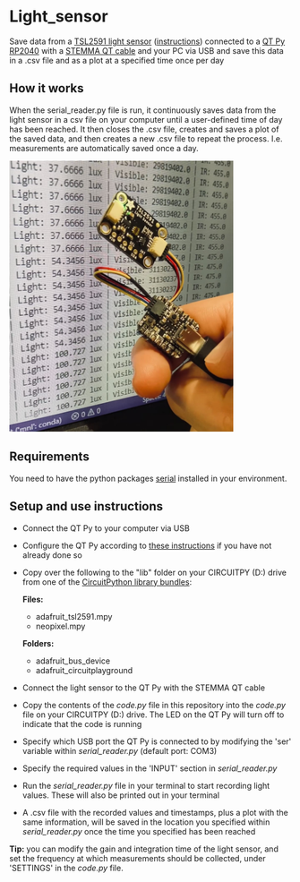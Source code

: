 # Light_sensor
Save data from a [TSL2591 light sensor](https://learn.adafruit.com/adafruit-tsl2591/) ([instructions](https://learn.adafruit.com/adafruit-tsl2591/python-circuitpython)) connected to a [QT Py RP2040](https://www.adafruit.com/product/4900) with a [STEMMA QT cable](https://www.adafruit.com/product/4399) and your PC via USB and save this data in a .csv file and as a plot at a specified time once per day

## How it works
When the serial_reader.py file is run, it continuously saves data from the light sensor in a csv file on your computer until a user-defined time of day has been reached. It then closes the .csv file, creates and saves a plot of the saved data, and then creates a new .csv file to repeat the process. I.e. measurements are automatically saved once a day.

<img src="QTPy_with_lightsensor.jpg" alt="QT Py with light sensor in front of a screen that displays the light values being printed out" width="400"/>

## Requirements
You need to have the python packages [serial](https://pythonhosted.org/pyserial/) installed in your environment.

## Setup and use instructions

- Connect the QT Py to your computer via USB
- Configure the QT Py according to [these instructions](https://learn.adafruit.com/adafruit-qt-py-2040/circuitpython) if you have not already done so
- Copy over the following to the "lib" folder on your CIRCUITPY (D:) drive from one of the [CircuitPython library bundles](https://circuitpython.org/libraries):

  **Files:**
  - adafruit_tsl2591.mpy
  - neopixel.mpy

  **Folders:**
  - adafruit_bus_device
  - adafruit_circuitplayground

- Connect the light sensor to the QT Py with the STEMMA QT cable
- Copy the contents of the *code.py* file in this repository into the *code.py* file on your CIRCUITPY (D:) drive. The LED on the QT Py will turn off to indicate that the code is running
- Specify which USB port the QT Py is connected to by modifying the 'ser' variable within *serial_reader.py* (default port: COM3)
- Specify the required values in the 'INPUT' section in *serial_reader.py*
- Run the *serial_reader.py* file in your terminal to start recording light values. These will also be printed out in your terminal
- A .csv file with the recorded values and timestamps, plus a plot with the same information, will be saved in the location you specified within *serial_reader.py* once the time you specified has been reached

**Tip:** you can modify the gain and integration time of the light sensor, and set the frequency at which measurements should be collected, under 'SETTINGS' in the *code.py* file.

